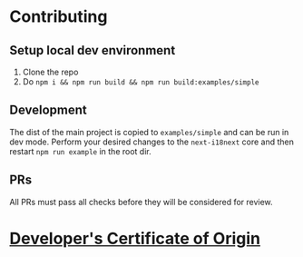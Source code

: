 # Contributing

## Setup local dev environment

1. Clone the repo
2. Do `npm i && npm run build && npm run build:examples/simple`

## Development

The dist of the main project is copied to `examples/simple` and can be run in dev mode. Perform your desired changes to the `next-i18next` core and then restart `npm run example` in the root dir.

## PRs

All PRs must pass all checks before they will be considered for review.

# [Developer's Certificate of Origin](https://github.com/i18next/i18next/blob/master/CONTRIBUTING.md)